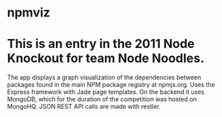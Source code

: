 npmviz
======

# This is an entry in the 2011 Node Knockout for team Node Noodles.

The app displays a graph visualization of the dependencies between packages found in the main NPM package registry at npmjs.org. Uses the Express framework with Jade page templates. On the backend it uses MongoDB, which for the duration of the competition was hosted on MongoHQ. JSON REST API calls are made with restler.
